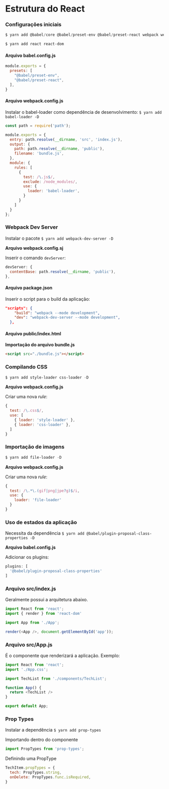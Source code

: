 # Estrutura do React

### Configurações iniciais

```powershell
$ yarn add @babel/core @babel/preset-env @babel/preset-react webpack webpack-cli -D
```

```powershell
$ yarn add react react-dom
```

#### Arquivo babel.config.js

```js
module.exports = {
  presets: [
    "@babel/preset-env",
    "@babel/preset-react",
  ],
}
```
#### Arquivo webpack.config.js

Instalar o babel-loader como dependência de desenvolvimento: `$ yarn add babel-loader -D`

```js
const path = require('path');

module.exports = {
  entry: path.resolve(__dirname, 'src', 'index.js'),
  output: {
    path: path.resolve(__dirname, 'public'),
    filename: 'bundle.js',
  },
  module: {
    rules: [
      {
        test: /\.js$/,
        exclude: /node_modules/,
        use: {
          loader: 'babel-loader',
        }
      }
    ]
  }
};
```

### Webpack Dev Server

Instalar o pacote `$ yarn add webpack-dev-server -D `

**Arquivo webpack.config.sj**

Inserir o comando `devServer`:

```js
devServer: {
  contentBase: path.resolve(__dirname, 'public'),
},
```

#### Arquivo package.json

Inserir o script para o build da aplicação:
```json
"scripts": {
    "build": "webpack --mode development",
    "dev": "webpack-dev-server --mode development",
  },
```

#### Arquivo public/index.html

**Importação do arquivo bundle.js**

```html
<script src="./bundle.js"></script>
```

### Compilando CSS

```powershell
$ yarn add style-loader css-loader -D
```

**Arquivo webpack.config.js**

Criar uma nova *rule*:
```js
{
  test: /\.css$/,
  use: [
    { loader: 'style-loader' },
    { loader: 'css-loader' },
  ]
}
```

### Importação de imagens

```powershell
$ yarn add file-loader -D
```

**Arquivo webpack.config.js**

Criar uma nova *rule*:
```js
{
  test: /\.*\.(gif|png|jpe?g)$/i,
  use: {
    loader: 'file-loader'
  }
}
```

### Uso de estados da aplicação

Necessita da dependência `$ yarn add @babel/plugin-proposal-class-properties -D`

**Arquivo babel.config.js**

Adicionar os plugins:
```js
plugins: [
  '@babel/plugin-proposal-class-properties'
]
```

### Arquivo src/index.js

Geralmente possui a arquitetura abaixo.
```js
import React from 'react';
import { render } from 'react-dom'

import App from './App';

render(<App />, document.getElementById('app'));
```

### Arquivo src/App.js

É o componente que renderizará a aplicação. Exemplo:
```js
import React from 'react';
import './App.css';

import TechList from './components/TechList';

function App() {
  return <TechList />
}

export default App;
```

### Prop Types

Instalar a dependência `$ yarn add prop-types`

Importando dentro do componente
```js
import PropTypes from 'prop-types';
```

Definindo uma PropType
```js
TechItem.propTypes = {
  tech: PropTypes.string,
  onDelete: PropTypes.func.isRequired,
}
```